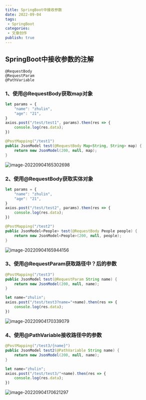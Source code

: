 ```yaml
---
title: SpringBoot中接收参数
date: 2022-09-04
tags:
 - SpringBoot
categories:
 - 文章创作
publish: true
---
```

## SpringBoot中接收参数的注解

```
@RequestBody
@RequestParam
@PathVariable
```

### 1、使用@RequestBody获取map对象

```js
let params = {
    "name": "zhulin",
    "age": "21",
}
axios.post("/test/test1", params).then(res => {
    console.log(res.data);
})
```

```java
@PostMapping("/test1")
public JsonModel test(@RequestBody Map<String, String> map) {
    return new JsonModel(200, null, map);
}
```

![image-20220904165302698](https://oss.zhulinz.top//img/202209041653380.png)

### 2、使用@RequestBody获取实体对象

```js
let params = {
    "name": "zhulin",
    "age": "21",
}
axios.post("/test/test2", params).then(res => {
    console.log(res.data);
})
```

```java
@PostMapping("/test2")
public JsonModel<People> test(@RequestBody People people) {
    return new JsonModel<People>(200, null, people);
}
```

![image-20220904165944156](https://oss.zhulinz.top//img/202209041659189.png)

### 3、使用@RequestParam获取路径中？后的参数

```java
@PostMapping("/test3")
public JsonModel test(@RequestParam String name) {
    return new JsonModel(200, null, name);
}
```

```js
let name="zhulin";
axios.post("/test/test3?name="+name).then(res => {
    console.log(res.data);
})
```

![image-20220904170339079](https://oss.zhulinz.top//img/202209041703122.png)

### 4、使用@PathVariable接收路径中的参数

```java
@PostMapping("/test3/{name}")
public JsonModel test2(@PathVariable String name) {
    return new JsonModel(200, null, name);
}
```

```js
let name="zhulin";
axios.post("/test/test3/"+name).then(res => {
    console.log(res.data);
})
```

![image-20220904170621297](https://oss.zhulinz.top//img/202209041706329.png)